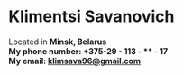 # Klimentsi Savanovich

Located in **Minsk, Belarus**  
**My phone number: +375-29 - 113 - ** - 17** <br>
**My email: [klimsava96@gmail.com](mailto:klimsava96@gmail.com)**